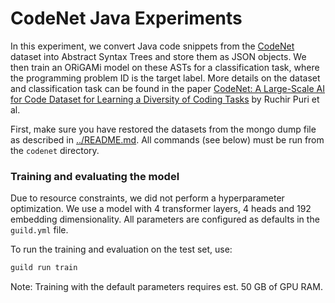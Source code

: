 # CodeNet Java Experiments

In this experiment, we convert Java code snippets from the [CodeNet](https://developer.ibm.com/exchanges/data/all/project-codenet/) dataset into Abstract Syntax Trees and store them as JSON objects.
We then train an ORiGAMi model on these ASTs for a classification task, where the programming problem ID is the target label. More details on the dataset and classification task can be found
in the paper [CodeNet: A Large-Scale AI for Code Dataset for Learning a Diversity of Coding Tasks](https://arxiv.org/abs/2105.12655) by Ruchir Puri et al.

First, make sure you have restored the datasets from the mongo dump file as described in [../README.md](../README.md). All commands (see below) must be run from the `codenet` directory.

### Training and evaluating the model

Due to resource constraints, we did not perform a hyperparameter optimization. We use a model with 4 transformer layers, 4 heads and 192 embedding dimensionality. All parameters are
configured as defaults in the `guild.yml` file.

To run the training and evaluation on the test set, use:

```bash
guild run train
```

Note: Training with the default parameters requires est. 50 GB of GPU RAM.
